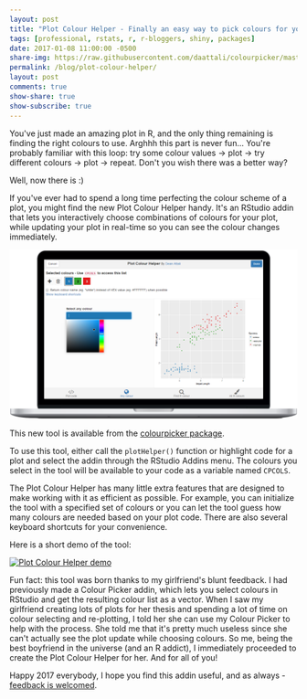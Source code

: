 ```yaml
---
layout: post
title: "Plot Colour Helper - Finally an easy way to pick colours for your R plots!"
tags: [professional, rstats, r, r-bloggers, shiny, packages]
date: 2017-01-08 11:00:00 -0500
share-img: https://raw.githubusercontent.com/daattali/colourpicker/master/inst/img/plothelper-demo.png
permalink: /blog/plot-colour-helper/
layout: post
comments: true
show-share: true
show-subscribe: true
---
```


You've just made an amazing plot in R, and the only thing remaining is finding the right colours to use. Arghhh this part is never fun... You're probably familiar with this loop: try some colour values -> plot -> try different colours -> plot -> repeat. Don't you wish there was a better way?

Well, now there is :)

If you've ever had to spend a long time perfecting the colour scheme of a plot, you might find the new Plot Colour Helper handy. It's an RStudio addin that lets you interactively choose combinations of colours for your plot, while updating your plot in real-time so you can see the colour changes immediately.

[![Demo of colour picker addin](https://raw.githubusercontent.com/daattali/colourpicker/master/inst/img/plothelper-demo.png)](https://raw.githubusercontent.com/daattali/colourpicker/master/inst/img/plothelper-demo.png)

This new tool is available from the [colourpicker package](https://github.com/daattali/colourpicker). 

To use this tool, either call the `plotHelper()` function or highlight code for a plot and select the addin through the RStudio Addins menu. The colours you select in the tool will be available to your code as a variable named `CPCOLS`.

The Plot Colour Helper has many little extra features that are designed to make working with it as efficient as possible. For example, you can initialize the tool with a specified set of colours or you can let the tool guess how many colours are needed based on your plot code. There are also several keyboard shortcuts for your convenience.

Here is a short demo of the tool:

[![Plot Colour Helper demo](https://raw.githubusercontent.com/daattali/colourpicker/master/inst/img/plothelper-demo.gif)](https://raw.githubusercontent.com/daattali/colourpicker/master/inst/img/plothelper-demo.gif)

Fun fact: this tool was born thanks to my girlfriend's blunt feedback. I had previously made a Colour Picker addin, which lets you select colours in RStudio and get the resulting colour list as a vector. When I saw my girlfriend creating lots of plots for her thesis and spending a lot of time on colour selecting and re-plotting, I told her she can use my Colour Picker to help with the process. She told me that it's pretty much useless since she can't actually see the plot update while choosing colours. So me, being the best boyfriend in the universe (and an R addict), I immediately proceeded to create the Plot Colour Helper for her. And for all of you!

Happy 2017 everybody, I hope you find this addin useful, and as always - [feedback is welcomed](http://deanattali.com/contact/).
